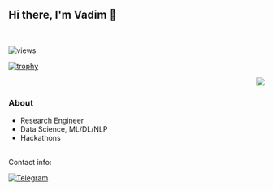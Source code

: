 ## Hi there, I'm Vadim 👋


<!-- 
<dev>
<img align='right' src="https://github-readme-stats.vercel.app/api/top-langs/?username=virtualroyalty&layout=compact" alt="GitHub Top Languages"/>


</dev> -->
<br>

![views](https://komarev.com/ghpvc/?username=VirtualRoyalty)

[![trophy](https://github-profile-trophy.vercel.app/?username=VirtualRoyalty&no-frame=true&theme=darkhub)](https://github.com/ryo-ma/github-profile-trophy)


<dev>
<img align='right' src="https://github-readme-stats.vercel.app/api?username=VirtualRoyalty&count_private=true&show_icons=true&theme=apprentice" />

</dev>
<br>


### About
- Research Engineer
- Data Science, ML/DL/NLP
- Hackathons



<br>
Contact info:

[![Telegram](https://img.shields.io/badge/Telegram-2CA5E0?style=for-the-badge&logo=telegram&logoColor=white)](https://t.me/vadik_alp)
<br>





